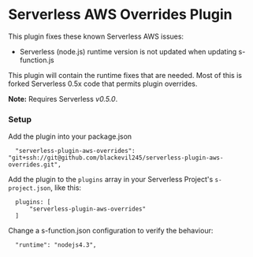 Serverless AWS Overrides Plugin
=============================

This plugin fixes these known Serverless AWS issues:
- Serverless (node.js) runtime version is not updated when updating s-function.js

This plugin will contain the runtime fixes that are needed. Most of this is forked Serverless 0.5x code
that permits plugin overrides.

**Note:** Requires Serverless *v0.5.0*.

### Setup

Add the plugin into your package.json

```
  "serverless-plugin-aws-overrides": "git+ssh://git@github.com/blackevil245/serverless-plugin-aws-overrides.git",
```

Add the plugin to the `plugins` array in your Serverless Project's `s-project.json`, like this:

```
  plugins: [
      "serverless-plugin-aws-overrides"
  ]
```

Change a s-function.json configuration to verify the behaviour:

```
  "runtime": "nodejs4.3",
```
